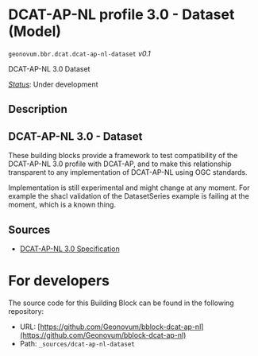 
# DCAT-AP-NL profile 3.0 - Dataset (Model)

`geonovum.bbr.dcat.dcat-ap-nl-dataset` *v0.1*

DCAT-AP-NL 3.0 Dataset

[*Status*](http://www.opengis.net/def/status): Under development

## Description

## DCAT-AP-NL 3.0 - Dataset

These building blocks provide a framework to test compatibility of the DCAT-AP-NL 3.0 profile with DCAT-AP, and to make this relationship transparent to any implementation of DCAT-AP-NL using OGC standards.


Implementation is still experimental and might change at any moment. For example the shacl validation of the DatasetSeries example is failing at the moment, which is a known thing.



## Sources

* [DCAT-AP-NL 3.0 Specification](https://docs.geostandaarden.nl/dcat/dcat-ap-nl30/)

# For developers

The source code for this Building Block can be found in the following repository:

* URL: [https://github.com/Geonovum/bblock-dcat-ap-nl](https://github.com/Geonovum/bblock-dcat-ap-nl)
* Path: `_sources/dcat-ap-nl-dataset`

